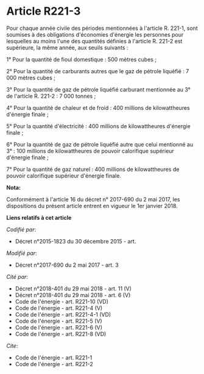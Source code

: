 # Article R221-3

Pour chaque année civile des périodes mentionnées à l'article R. 221-1, sont soumises à des obligations d'économies d'énergie
les personnes pour lesquelles au moins l'une des quantités définies à l'article R. 221-2 est supérieure, la même année, aux
seuils suivants :

1° Pour la quantité de fioul domestique : 500 mètres cubes ;

2° Pour la quantité de carburants autres que le gaz de pétrole liquéfié : 7 000 mètres cubes ;

3° Pour la quantité de gaz de pétrole liquéfié carburant mentionnée au 3° de l'article R. 221-2 : 7 000 tonnes ;

4° Pour la quantité de chaleur et de froid : 400 millions de kilowattheures d'énergie finale ;

5° Pour la quantité d'électricité : 400 millions de kilowattheures d'énergie finale ;

6° Pour la quantité de gaz de pétrole liquéfié autre que celui mentionné au 3° : 100 millions de kilowattheures de pouvoir
calorifique supérieur d'énergie finale ;

7° Pour la quantité de gaz naturel : 400 millions de kilowattheures de pouvoir calorifique supérieur d'énergie finale.

**Nota:**

Conformément à l'article 16 du décret n° 2017-690 du 2 mai 2017, les dispositions du présent article entrent en vigueur le
1er janvier 2018.

**Liens relatifs à cet article**

_Codifié par_:

  - Décret n°2015-1823 du 30 décembre 2015 - art.

_Modifié par_:

  - Décret n°2017-690 du 2 mai 2017 - art. 3

_Cité par_:

  - Décret n°2018-401 du 29 mai 2018 - art. 11 (V)
  - Décret n°2018-401 du 29 mai 2018 - art. 6 (V)
  - Code de l'énergie - art. R221-10 (VD)
  - Code de l'énergie - art. R221-4 (V)
  - Code de l'énergie - art. R221-4-1 (VD)
  - Code de l'énergie - art. R221-5 (V)
  - Code de l'énergie - art. R221-6 (V)
  - Code de l'énergie - art. R221-8 (VD)

_Cite_:

  - Code de l'énergie - art. R221-1
  - Code de l'énergie - art. R221-2
